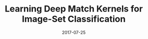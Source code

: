 ---
title: "Learning Deep Match Kernels for Image-Set Classification "
collection: publications
permalink: /publication/2017-07-25-paper-title-number-5
date: 2017-07-25
venue: 'Haoliang Sun, Xiantong Zhen, Yuanjie Zheng, Gongping Yang, Yilong Yin, and Shuo Li. IEEE Conference on Computer Vision and Pattern Recognition (CVPR) '
---